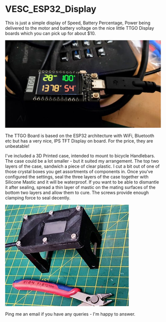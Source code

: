 # VESC_ESP32_Display
This is just a simple display of Speed, Battery Percentage, Power being delivered to the motor and battery voltage on the nice little TTGO Display boards which you can pick up for about $10.

![alt text](https://github.com/SimonRafferty/VESC_ESP32_Display/blob/main/Display.jpg)

The TTGO Board is based on the ESP32 architecture with WiFi, Bluetooth etc but has a very nice, IPS TFT Display on board.  For the price, they are unbeatable!

I've included a 3D Printed case, intended to mount to bicycle Handlebars.  The case could be a lot smaller - but it suited my arrangement.
The top two layers of the case, sandwich a piece of clear plastic. I cut a bit out of one of those crystal boxes you get assortments of components in.  Once you've configured the settings, seal the three layers of the case together with Silicone Mastic and it will be waterproof.  If you want to be able to dismantle it after sealing, spread a thin layer of mastic on the mating surfaces of the bottom two layers and allow them to cure.  The screws provide enough clamping force to seal decently.

![alt text](https://github.com/SimonRafferty/VESC_ESP32_Display/blob/main/20210506_095833.jpg)

Ping me an email if you have any queries - I'm happy to answer.
